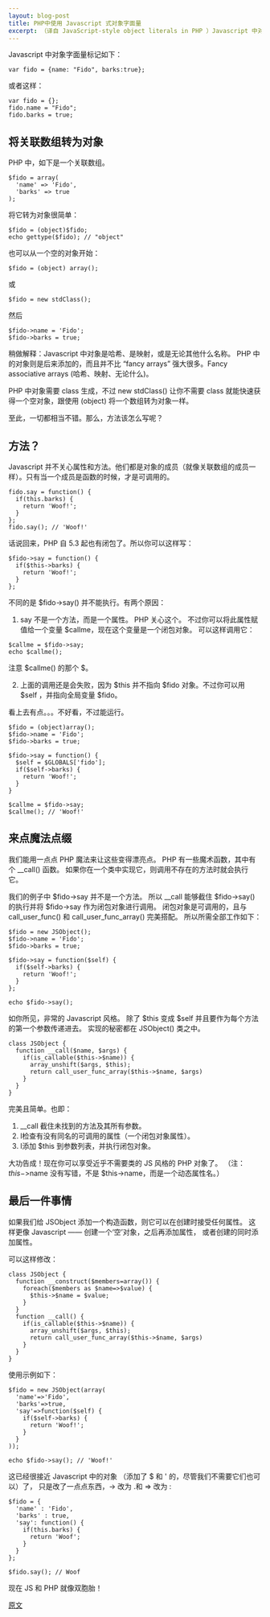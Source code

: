 ```yaml
---
layout: blog-post
title: PHP中使用 Javascript 式对象字面量
excerpt: （译自 JavaScript-style object literals in PHP ）Javascript 中对象字面量使用很方便，这篇文章则在 PHP 中使用类似的写法。
---
```


Javascript 中对象字面量标记如下：

    var fido = {name: "Fido", barks:true};

或者这样：

    var fido = {};  
    fido.name = "Fido";  
    fido.barks = true;


## 将关联数组转为对象

PHP 中，如下是一个关联数组。

    $fido = array(  
      'name' => 'Fido',  
      'barks' => true  
    );

将它转为对象很简单：

    $fido = (object)$fido;  
    echo gettype($fido); // "object"

也可以从一个空的对象开始：

    $fido = (object) array();

或

    $fido = new stdClass();

然后

    $fido->name = 'Fido';  
    $fido->barks = true;

稍做解释：Javascript 中对象是哈希、是映射，或是无论其他什么名称。 PHP 中的对象则是后来添加的，而且并不比 “fancy arrays” 强大很多。Fancy associative arrays (哈希、映射、无论什么)。

PHP 中对象需要 class 生成，不过 new stdClass() 让你不需要 class 就能快速获得一个空对象，跟使用 (object) 将一个数组转为对象一样。

至此，一切都相当不错。那么，方法该怎么写呢？

## 方法？

Javascript 并不关心属性和方法。他们都是对象的成员（就像关联数组的成员一样）。只有当一个成员是函数的时候，才是可调用的。

    fido.say = function() {
      if(this.barks) {
        return 'Woof!';
      }
    };
    fido.say(); // 'Woof!'

话说回来，PHP 自 5.3 起也有闭包了。所以你可以这样写：

    $fido->say = function() {
      if($this->barks) {
        return 'Woof!';
      }
    };

不同的是 $fido->say() 并不能执行。有两个原因：

  1.  say 不是一个方法，而是一个属性。 PHP 关心这个。
  不过你可以将此属性赋值给一个变量 $callme，现在这个变量是一个闭包对象。
  可以这样调用它：

    $callme = $fido->say;
    echo $callme();

  注意 $callme() 的那个 $。

  2.  上面的调用还是会失败，因为 $this 并不指向 $fido 对象。不过你可以用 $self ，并指向全局变量 $fido。

看上去有点。。。不好看，不过能运行。

    $fido = (object)array();
    $fido->name = 'Fido';
    $fido->barks = true;

    $fido->say = function() {
      $self = $GLOBALS['fido'];
      if($self->barks) {
        return 'Woof!';
      }
    }

    $callme = $fido->say;
    $callme(); // 'Woof!'

## 来点魔法点缀

我们能用一点点 PHP 魔法来让这些变得漂亮点。
PHP 有一些魔术函数，其中有个 \__call() 函数。
如果你在一个类中实现它，则调用不存在的方法时就会执行它。

我们的例子中 $fido->say 并不是一个方法。
所以 \__call 能够截住 $fido->say() 的执行并将 $fido->say 作为闭包对象进行调用。
闭包对象是可调用的，且与 call_user_func() 和 call_user_func_array() 完美搭配。
所以所需全部工作如下：

    $fido = new JSObject();
    $fido->name = 'Fido';
    $fido->barks = true;

    $fido->say = function($self) {
      if($self->barks) {
        return 'Woof!';
      }
    };

    echo $fido->say();

如你所见，非常的 Javascript 风格。
除了 $this 变成 $self 并且要作为每个方法的第一个参数传递进去。
实现的秘密都在 JSObject() 类之中。

    class JSObject {
      function __call($name, $args) {
        if(is_callable($this->$name)) {
          array_unshift($args, $this);
          return call_user_func_array($this->$name, $args)
        }
      }
    }

完美且简单。也即：
1.  \__call 截住未找到的方法及其所有参数。
2.  l检查有没有同名的可调用的属性（一个闭包对象属性）。
3.  l添加 $this 到参数列表，并执行闭包对象。

大功告成！现在你可以享受近乎不需要类的 JS 风格的 PHP 对象了。
（注：$this->$name 没有写错，不是 $this->name，而是一个动态属性名。）

## 最后一件事情

如果我们给 JSObject 添加一个构造函数，则它可以在创建时接受任何属性。
这样更像 Javascript —— 创建一个‘空’对象，之后再添加属性，
或者创建的同时添加属性。

可以这样修改：

    class JSObject {
      function __construct($members=array()) {
        foreach($members as $name=>$value) {
          $this->$name = $value;
        }
      }
      function __call() {
        if(is_callable($this->$name)) {
          array_unshift($args, $this);
          return call_user_func_array($this->$name, $args)
        }
      }
    }

使用示例如下：

    $fido = new JSObject(array(
      'name'=>'Fido',
      'barks'=>true,
      'say'=>function($self) {
        if($self->barks) {
          return 'Woof!';
        }
      }
    ));

    echo $fido->say(); // 'Woof!'

这已经很接近 Javascript 中的对象
（添加了 $ 和 ' 的，尽管我们不需要它们也可以）了，
只是改了一点点东西，-> 改为 .和 => 改为 : 

    $fido = {
      'name' : 'Fido',
      'barks' : true,
      'say': function() {
        if(this.barks) {
          return 'Woof';
        }
      }
    };
    
    $fido.say(); // Woof

现在 JS 和 PHP 就像双胞胎！

[原文][origin]

[origin]:http://www.phpied.com/javascript-style-object-literals-in-php/

